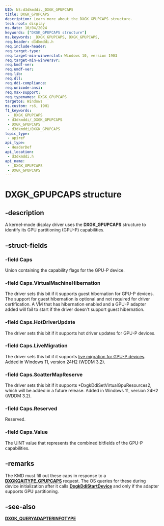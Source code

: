 ```yaml
---
UID: NS:d3dkmddi._DXGK_GPUPCAPS
title: DXGK_GPUPCAPS
description: Learn more about the DXGK_GPUPCAPS structure.
tech.root: display
ms.date: 10/04/2024
keywords: ["DXGK_GPUPCAPS structure"]
ms.keywords: _DXGK_GPUPCAPS, DXGK_GPUPCAPS,
req.header: d3dkmddi.h
req.include-header: 
req.target-type: 
req.target-min-winverclnt: Windows 10, version 1903
req.target-min-winversvr: 
req.kmdf-ver: 
req.umdf-ver: 
req.lib: 
req.dll: 
req.ddi-compliance: 
req.unicode-ansi: 
req.max-support: 
req.typenames: DXGK_GPUPCAPS
targetos: Windows
ms.custom: rs6, 19H1
f1_keywords:
 - _DXGK_GPUPCAPS
 - d3dkmddi/_DXGK_GPUPCAPS
 - DXGK_GPUPCAPS
 - d3dkmddi/DXGK_GPUPCAPS
topic_type:
 - apiref
api_type:
 - HeaderDef
api_location:
 - d3dkmddi.h
api_name:
 - _DXGK_GPUPCAPS
 - DXGK_GPUPCAPS
---
```


# DXGK_GPUPCAPS structure

## -description

A kernel-mode display driver uses the **DXGK_GPUPCAPS** structure to identify its GPU partitioning (GPU-P) capabilities.

## -struct-fields

### -field Caps

Union containing the capability flags for the GPU-P device.

### -field Caps.VirtualMachineHibernation

The driver sets this bit if it supports guest hibernation for GPU-P devices. The support for guest hibernation is optional and not required for driver certification. A VM that has hibernation enabled and a GPU-P adapter added will fail to start if the driver doesn't support guest hibernation.

### -field Caps.HotDriverUpdate

The driver sets this bit if it supports hot driver updates for GPU-P devices.

### -field Caps.LiveMigration

The driver sets this bit if it supports [live migration for GPU-P devices](/windows-hardware/drivers/display/live-migration-on-gpup-devices). Added in Windows 11, version 24H2 (WDDM 3.2).

### -field Caps.ScatterMapReserve

The driver sets this bit if it supports *DxgkDdiSetVirtualGpuResources2, which will be added in a future release. Added in Windows 11, version 24H2 (WDDM 3.2).

### -field Caps.Reserved

Reserved.

### -field Caps.Value

The UINT value that represents the combined bitfields of the GPU-P capabilities.

## -remarks

The KMD must fill out these caps in response to a [**DXGKQAITYPE_GPUPCAPS**](ne-d3dkmddi-_dxgk_queryadapterinfotype.md) request. The OS queries for these during device initialization after it calls [**DxgkDdiStartDevice**](../dispmprt/nc-dispmprt-dxgkddi_start_device.md) and only if the adapter supports GPU partitioning.

## -see-also

[**DXGK_QUERYADAPTERINFOTYPE**](ne-d3dkmddi-_dxgk_queryadapterinfotype.md)
